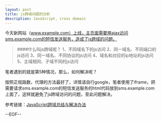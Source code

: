 ```yaml
---
layout: post
title: js跨域问题的分析
description: JavaScript, cross domain
---
```

今天新网站（www.example.com）上线，主页面需要用ajax访问sms.example.com的短信发送服务，造成了js跨域的问题。

> ####什么叫js跨域呢？
1、不同域名下的js访问
2、同一域名、不同端口的js访问
3、同一域名、不同协议的js访问
4、域名和对应的ip地址的js访问
5、主域相同、子域不同的js访问

笔者遇到的就是第5种情况，那么，如何解决呢？

按照正规路数，代理的方法最好了，详情请自行google，笔者使用了iframe，把需要请求sms.example.com的短信发送服务的html代码放到sms.example.com上面了，这样就避免了js跨域访问的问题，至此问题解决。

参考链接：[JavaScript跨域总结与解决办法](http://www.cnblogs.com/rainman/archive/2011/02/20/1959325.html#m0)


--EOF--
